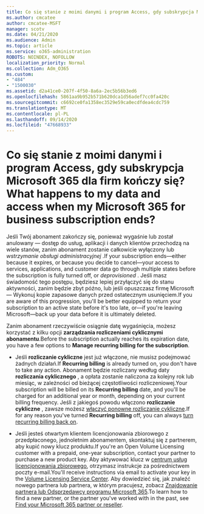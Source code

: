 ```yaml
---
title: Co się stanie z moimi danymi i program Access, gdy subskrypcja Microsoft 365 dla firm kończy się?
ms.author: cmcatee
author: cmcatee-MSFT
manager: scotv
ms.date: 04/21/2020
ms.audience: Admin
ms.topic: article
ms.service: o365-administration
ROBOTS: NOINDEX, NOFOLLOW
localization_priority: Normal
ms.collection: Adm_O365
ms.custom:
- "484"
- "1500030"
ms.assetid: d2a41ce0-207f-4f50-8a6a-2ec5b56b3ed6
ms.openlocfilehash: 5861aa9b952b571b620dca1d56adef7cc0fa420c
ms.sourcegitcommit: c6692ce0fa1358ec3529e59ca0ecdfdea4cdc759
ms.translationtype: MT
ms.contentlocale: pl-PL
ms.lasthandoff: 09/14/2020
ms.locfileid: "47668933"
---
```

# <a name="what-happens-to-my-data-and-access-when-my-microsoft-365-for-business-subscription-ends"></a><span data-ttu-id="7b941-102">Co się stanie z moimi danymi i program Access, gdy subskrypcja Microsoft 365 dla firm kończy się?</span><span class="sxs-lookup"><span data-stu-id="7b941-102">What happens to my data and access when my Microsoft 365 for business subscription ends?</span></span>

<span data-ttu-id="7b941-103">Jeśli Twój abonament zakończy się, ponieważ wygaśnie lub został anulowany — dostęp do usług, aplikacji i danych klientów przechodzą na wiele stanów, zanim abonament zostanie całkowicie wyłączony lub  *wstrzymanie obsługi administracyjnej*  .</span><span class="sxs-lookup"><span data-stu-id="7b941-103">If your subscription ends—either because it expires, or because you decide to cancel—your access to services, applications, and customer data go through multiple states before the subscription is fully turned off, or  *deprovisioned*  .</span></span> <span data-ttu-id="7b941-104">Jeśli masz świadomość tego postępu, będziesz lepiej przyłączyć się do stanu aktywności, zanim będzie zbyt późno, lub jeśli opuszczasz firmę Microsoft — Wykonuj kopie zapasowe danych przed ostatecznym usunięciem.</span><span class="sxs-lookup"><span data-stu-id="7b941-104">If you are aware of this progression, you'll be better equipped to return your subscription to an active state before it's too late, or—if you're leaving Microsoft—back up your data before it is ultimately deleted.</span></span>
  
<span data-ttu-id="7b941-105">Zanim abonament rzeczywiście osiągnie datę wygaśnięcia, możesz korzystać z kilku opcji **zarządzania rozliczeniami cyklicznymi abonamentu**.</span><span class="sxs-lookup"><span data-stu-id="7b941-105">Before the subscription actually reaches its expiration date, you have a few options to **Manage recurring billing for the subscription**.</span></span>
  
- <span data-ttu-id="7b941-106">Jeśli **rozliczanie cykliczne** jest już włączone, nie musisz podejmować żadnych działań.</span><span class="sxs-lookup"><span data-stu-id="7b941-106">If **Recurring billing** is already turned on, you don't have to take any action.</span></span> <span data-ttu-id="7b941-107">Abonament będzie rozliczany według daty **rozliczania cyklicznego** , a opłata zostanie naliczona za kolejny rok lub miesiąc, w zależności od bieżącej częstotliwości rozliczeniowej.</span><span class="sxs-lookup"><span data-stu-id="7b941-107">Your subscription will be billed on its **Recurring billing** date, and you'll be charged for an additional year or month, depending on your current billing frequency.</span></span> <span data-ttu-id="7b941-108">Jeśli z jakiegoś powodu włączono **rozliczanie cykliczne** , zawsze możesz [włączyć ponowne rozliczanie cykliczne](https://docs.microsoft.com/microsoft-365/commerce/subscriptions/renew-your-subscription#turn-recurring-billing-off-or-on).</span><span class="sxs-lookup"><span data-stu-id="7b941-108">If for any reason you've turned **Recurring billing** off, you can always [turn recurring billing back on](https://docs.microsoft.com/microsoft-365/commerce/subscriptions/renew-your-subscription#turn-recurring-billing-off-or-on).</span></span>

- <span data-ttu-id="7b941-109">Jeśli jesteś otwartym klientem licencjonowania zbiorowego z przedpłaconego, jednoletnim abonamentem, skontaktuj się z partnerem, aby kupić nowy klucz produktu.</span><span class="sxs-lookup"><span data-stu-id="7b941-109">If you're an Open Volume Licensing customer with a prepaid, one-year subscription, contact your partner to purchase a new product key.</span></span> <span data-ttu-id="7b941-110">Aby aktywować klucz w [centrum usług licencjonowania zbiorowego](https://go.microsoft.com/fwlink/p/?LinkID=282016), otrzymasz instrukcje za pośrednictwem poczty e-mail.</span><span class="sxs-lookup"><span data-stu-id="7b941-110">You'll receive instructions via email to activate your key in the [Volume Licensing Service Center](https://go.microsoft.com/fwlink/p/?LinkID=282016).</span></span> <span data-ttu-id="7b941-111">Aby dowiedzieć się, jak znaleźć nowego partnera lub partnera, w którym pracujesz, zobacz [Znajdowanie partnera lub Odsprzedawcy programu Microsoft 365](https://docs.microsoft.com/microsoft-365/admin/manage/find-your-partner-or-reseller).</span><span class="sxs-lookup"><span data-stu-id="7b941-111">To learn how to find a new partner, or the partner you've worked with in the past, see [Find your Microsoft 365 partner or reseller](https://docs.microsoft.com/microsoft-365/admin/manage/find-your-partner-or-reseller).</span></span>